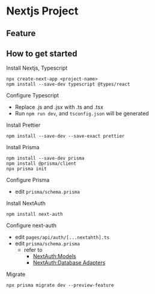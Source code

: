# Nextjs Project

## Feature

## How to get started
Install Nextjs, Typescript
  ```
  npx create-next-app <project-name>
  npm install --save-dev typescript @types/react
  ```

Configure Typescript
  - Replace .js and .jsx with .ts and .tsx
  - Run `npm run dev`, and `tsconfig.json` will be generated

Install Prettier
  ```
  npm install --save-dev --save-exact prettier
  ```

Install Prisma
  ```
  npm install --save-dev prisma
  npm install @prisma/client
  npx prisma init
  ```

Configure Prisma
  - edit `prisma/schema.prisma`

Install NextAuth
  ```
  npm install next-auth
  ```

Configure next-auth
  - edit `pages/api/auth/[...nextahth].ts`
  - edit `prisma/schema.prisma`
    - refer to
      - [NextAuth:Models](https://next-auth.js.org/schemas/models)
      - [NextAuth:Database Adapters](https://next-auth.js.org/schemas/adapters)

Migrate
  ```
  npx prisma migrate dev --preview-feature
  ```

